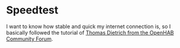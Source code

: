 # Speedtest 
I want to know how stable and quick my internet connection is, so I basically followed the tutorial of [Thomas Dietrich from the OpenHAB Community Forum](https://community.openhab.org/t/speedtest-cli-internet-up-downlink-measurement-integration/).

